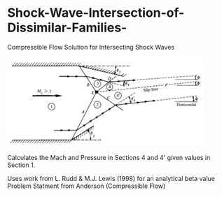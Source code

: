 # Shock-Wave-Intersection-of-Dissimilar-Families-
Compressible Flow Solution for Intersecting Shock Waves

![Alt text](/figure.png "Figure")

Calculates the Mach and Pressure in Sections 4 and 4' given values in Section 1. 

Uses work from L. Rudd & M.J. Lewis (1998) for an analytical beta value
Problem Statment from Anderson (Compressible Flow) 
